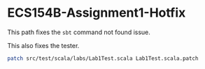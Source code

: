 # ECS154B-Assignment1-Hotfix

This path fixes the `sbt` command not found issue.

This also fixes the tester.
```bash
patch src/test/scala/labs/Lab1Test.scala Lab1Test.scala.patch
```

